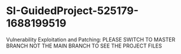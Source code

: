 # SI-GuidedProject-525179-1688199519
Vulnerability Exploitation and Patching:
PLEASE SWITCH TO MASTER BRANCH NOT THE MAIN BRANCH TO SEE THE PROJECT FILES
